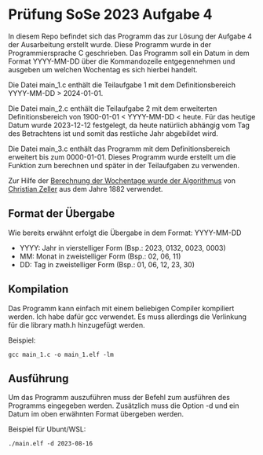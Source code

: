 # Prüfung SoSe 2023 Aufgabe 4
In diesem Repo befindet sich das Programm das zur Lösung der Aufgabe 4 der Ausarbeitung erstellt wurde. Diese Programm wurde in der Programmiersprache C geschrieben. Das Programm soll ein Datum in dem Format YYYY-MM-DD über die Kommandozeile entgegennehmen und ausgeben um welchen Wochentag es sich hierbei handelt.

Die Datei main_1.c enthält die Teilaufgabe 1 mit dem Definitionsbereich YYYY-MM-DD > 2024-01-01.

Die Datei main_2.c enthält die Teilaufgabe 2 mit dem erweiterten Definitionsbereich von 1900-01-01 < YYYY-MM-DD < heute. Für das heutige Datum wurde 2023-12-12 festgelegt, da heute natürlich abhängig vom Tag des Betrachtens ist und somit das restliche Jahr abgebildet wird. 

Die Datei main_3.c enthält das Programm mit dem Definitionsbereich erweitert bis zum 0000-01-01. Dieses Programm wurde erstellt um die Funktion zum berechnen und später in der Teilaufgaben zu verwenden. 

Zur Hilfe der [Berechnung der Wochentage wurde der Algorithmus](https://de.wikipedia.org/wiki/Wochentagsberechnung#Programmierung) von [Christian Zeller](https://de.wikipedia.org/wiki/Christian_Zeller_(Mathematiker)) aus dem Jahre 1882 verwendet.

## Format der Übergabe 
Wie bereits erwähnt erfolgt die Übergabe in dem Format: YYYY-MM-DD
- YYYY: Jahr in vierstelliger Form (Bsp.: 2023, 0132, 0023, 0003)
- MM: Monat in zweistelliger Form (Bsp.: 02, 06, 11) 
- DD: Tag in zweistelliger Form (Bsp.: 01, 06, 12, 23, 30)
 
## Kompilation 
Das Programm kann einfach mit einem beliebigen Compiler kompiliert werden. Ich habe dafür gcc verwendet. Es muss allerdings die Verlinkung für die library math.h hinzugefügt werden.

Beispiel: 
```
gcc main_1.c -o main_1.elf -lm
```

## Ausführung 
Um das Programm auszuführen muss der Befehl zum ausführen des Programms eingegeben werden. Zusätzlich muss die Option -d und ein Datum im oben erwähnten Format übergeben werden.

Beispiel für Ubunt/WSL:
```
./main.elf -d 2023-08-16 
```
